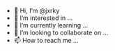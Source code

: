 - 👋 Hi, I’m @jxrky
- 👀 I’m interested in ...
- 🌱 I’m currently learning ...
- 💞️ I’m looking to collaborate on ...
- 📫 How to reach me ...

<!---
jxrky/jxrky is a ✨ special ✨ repository because its `README.md` (this file) appears on your GitHub profile.
You can click the Preview link to take a look at your changes.
--->
